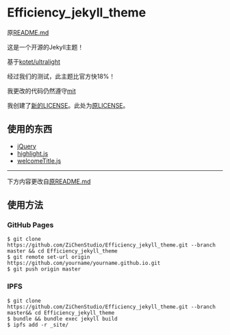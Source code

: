 # Efficiency_jekyll_theme

原[README.md](/README-ultralight.md)

这是一个开源的Jekyll主题！

基于[kotet/ultralight](https://github.com/kotet/ultralight)

经过我们的测试，此主题比官方快18%！

我更改的代码仍然遵守[mit](/LICENSE)

我创建了[新的LICENSE](/LICENSE)。此处为[原LICENSE](/LICENSE-ultralight)。

## 使用的东西

- [jQuery](https://github.com/jquery/jquery/)
- [highlight.js](https://github.com/highlightjs/highlight.js)
- [welcomeTitle.js](https://github.com/ZiChenStudio/welcomeTitle.js)

----

下方内容更改自[原README.md](/README-ultralight.md)

## 使用方法

### GitHub Pages

```console
$ git clone https://github.com/ZiChenStudio/Efficiency_jekyll_theme.git --branch master && cd Efficiency_jekyll_theme
$ git remote set-url origin https://github.com/yourname/yourname.github.io.git
$ git push origin master
```

### IPFS

```console
$ git clone https://github.com/ZiChenStudio/Efficiency_jekyll_theme.git --branch master&& cd Efficiency_jekyll_theme
$ bundle && bundle exec jekyll build
$ ipfs add -r _site/
```

